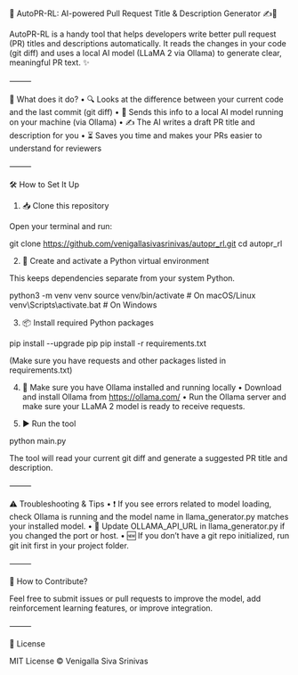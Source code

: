 🚀 AutoPR-RL: AI-powered Pull Request Title & Description Generator ✍️🤖

AutoPR-RL is a handy tool that helps developers write better pull request (PR) titles and descriptions automatically.
It reads the changes in your code (git diff) and uses a local AI model (LLaMA 2 via Ollama) to generate clear, meaningful PR text. ✨

⸻

🤔 What does it do?
	•	🔍 Looks at the difference between your current code and the last commit (git diff)
	•	🧠 Sends this info to a local AI model running on your machine (via Ollama)
	•	✍️ The AI writes a draft PR title and description for you
	•	⏳ Saves you time and makes your PRs easier to understand for reviewers

⸻

🛠️ How to Set It Up

1. 📥 Clone this repository

Open your terminal and run:

git clone https://github.com/venigallasivasrinivas/autopr_rl.git
cd autopr_rl

2. 🐍 Create and activate a Python virtual environment

This keeps dependencies separate from your system Python.

python3 -m venv venv
source venv/bin/activate       # On macOS/Linux
venv\Scripts\activate.bat      # On Windows

3. 📦 Install required Python packages

pip install --upgrade pip
pip install -r requirements.txt

(Make sure you have requests and other packages listed in requirements.txt)

4. 🤖 Make sure you have Ollama installed and running locally
	•	Download and install Ollama from https://ollama.com/
	•	Run the Ollama server and make sure your LLaMA 2 model is ready to receive requests.

5. ▶️ Run the tool

python main.py

The tool will read your current git diff and generate a suggested PR title and description.

⸻

⚠️ Troubleshooting & Tips
	•	❗ If you see errors related to model loading, check Ollama is running and the model name in llama_generator.py matches your installed model.
	•	🔧 Update OLLAMA_API_URL in llama_generator.py if you changed the port or host.
	•	🆕 If you don’t have a git repo initialized, run git init first in your project folder.

⸻

🤝 How to Contribute?

Feel free to submit issues or pull requests to improve the model, add reinforcement learning features, or improve integration.

⸻

📄 License

MIT License © Venigalla Siva Srinivas